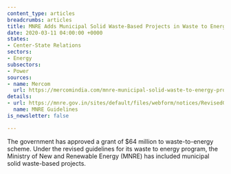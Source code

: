 ```yaml
---
content_type: articles
breadcrumbs: articles
title: MNRE Adds Municipal Solid Waste-Based Projects in Waste to Energy Program Guidelines
date: 2020-03-11 04:00:00 +0000
states:
- Center-State Relations
sectors:
- Energy
subsectors:
- Power
sources:
- name: Mercom
  url: https://mercomindia.com/mnre-municipal-solid-waste-to-energy-program-guidelines/
details:
- url: https://mnre.gov.in/sites/default/files/webform/notices/RevisedGuidelines.pdf
  name: MNRE Guidelines
is_newsletter: false

---
```

The government has approved a grant of $64 million to waste-to-energy scheme. Under the revised guidelines for its waste to energy program, the Ministry of New and Renewable Energy (MNRE) has included municipal solid waste-based projects.
